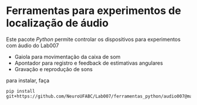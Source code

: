 # Ferramentas para experimentos de localização de áudio

Este pacote _Python_ permite controlar os dispositivos para experimentos com áudio do Lab007

- Gaiola para movimentação da caixa de som
- Apontador para registro e feedback de estimativas angulares
- Gravação e reprodução de sons

para instalar, faça
```
pip install git+https://github.com/NeuroUFABC/Lab007/ferramentas_python/audio007@master
```
